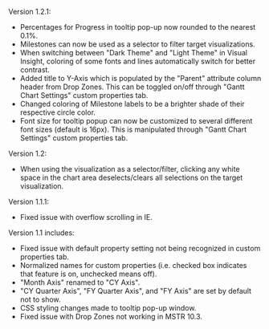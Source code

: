 Version 1.2.1:
- Percentages for Progress in tooltip pop-up now rounded to the nearest 0.1%.
- Milestones can now be used as a selector to filter target visualizations.
- When switching between "Dark Theme" and "Light Theme" in Visual Insight, coloring of some fonts and lines automatically switch for better contrast.
- Added title to Y-Axis which is populated by the "Parent" attribute column header from Drop Zones.  This can be toggled on/off through "Gantt Chart Settings" custom properties tab.
- Changed coloring of Milestone labels to be a brighter shade of their respective circle color.
- Font size for tooltip popup can now be customized to several different font sizes (default is 16px).  This is manipulated through "Gantt Chart Settings" custom properties tab.

Version 1.2:
- When using the visualization as a selector/filter, clicking any white space in the chart area deselects/clears all selections on the target visualization.

Version 1.1.1:
- Fixed issue with overflow scrolling in IE.

Version 1.1 includes:
- Fixed issue with default property setting not being recognized in custom properties tab.
- Normalized names for custom properties (i.e. checked box indicates that feature is on, unchecked means off).
- "Month Axis" renamed to "CY Axis".
- "CY Quarter Axis", "FY Quarter Axis", and "FY Axis" are set by default not to show.
- CSS styling changes made to tooltip pop-up window.
- Fixed issue with Drop Zones not working in MSTR 10.3.
